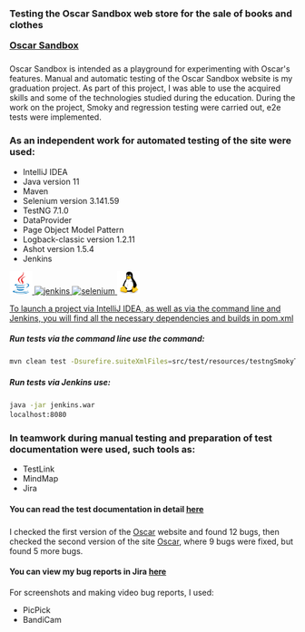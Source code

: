 
<h3>Testing the Oscar Sandbox web store for the sale of books and clothes

[Oscar Sandbox](https://latest.oscarcommerce.com/en-gb/catalogue/)

###
Oscar Sandbox is intended as a playground for experimenting with Oscar's features. Manual and automatic testing of the Oscar Sandbox website is my graduation project. As part of this project, I was able to use the acquired skills and some of the technologies studied during the education. During the work on the project, Smoky and regression testing were carried out, e2e tests were implemented.
###
### As an independent work for automated testing of the site were used:
- IntelliJ IDEA
- Java version 11
- Maven
- Selenium version 3.141.59
- TestNG 7.1.0
- DataProvider
- Page Object Model Pattern
- Logback-classic version 1.2.11
- Ashot version 1.5.4
- Jenkins

<p align="left"> <a href="https://www.java.com" target="_blank" rel="noreferrer"> <img src="https://raw.githubusercontent.com/devicons/devicon/master/icons/java/java-original.svg" alt="java" width="40" height="40"/> </a> <a href="https://www.jenkins.io" target="_blank" rel="noreferrer"> <img src="https://www.vectorlogo.zone/logos/jenkins/jenkins-icon.svg" alt="jenkins" width="40" height="40"/> </a> <a href="https://www.selenium.dev" target="_blank" rel="noreferrer"> <img src="https://raw.githubusercontent.com/detain/svg-logos/780f25886640cef088af994181646db2f6b1a3f8/svg/selenium-logo.svg" alt="selenium" width="40" height="40"/> </a> <img src="https://raw.githubusercontent.com/devicons/devicon/master/icons/linux/linux-original.svg" alt="linux" width="40" height="40"/> </a> <a href="https://www.selenium.dev" target="_blank" rel="noreferrer"> </p>

To launch a project via IntelliJ IDEA, as well as via the command line and Jenkins, you will find all the necessary dependencies and builds in
[pom.xml](https://github.com/Olchik5/OscarSandbox/blob/main/pom.xml)

##### Run tests via the command line use the command:
```bash
mvn clean test -Dsurefire.suiteXmlFiles=src/test/resources/testngSmokyTestOscar.xml
```
##### Run tests via Jenkins use:
```bash
java -jar jenkins.war
localhost:8080
```

### In teamwork during manual testing and preparation of test documentation were used, such tools as:
- TestLink
- MindMap
- Jira

#### You can read the test documentation in detail  [here](https://docs.google.com/spreadsheets/d/1FTwBr2ZMarSJlSf8UhqJepka_jUeK-pQryNizCQlGHg/edit?usp=sharing)
###
I checked the first version of the [Oscar](http://selenium1ру.pythonanywhere.com/en-gb/) website and found 12 bugs, then checked the second version of the site [Oscar](https://latest.oscarcommerce.com/en-gb/catalogue/), where 9 bugs were fixed, but found 5 more bugs.
#### You can view my bug reports in Jira  [here](https://drive.google.com/drive/folders/1CIv4b7FW-4b0UjX_JjKgssr_S5CpCyMc?usp=share_link)
####
For screenshots and making video bug reports, I used:
- PicPick
- BandiCam
